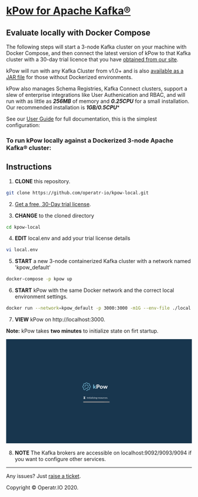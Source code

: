# [kPow for Apache Kafka®](https://kpow.io) 
## Evaluate locally with Docker Compose

The following steps will start a 3-node Kafka cluster on your machine with Docker Compose, and then connect the latest version of kPow to that Kafka cluster with a 30-day trial licence that you have [obtained from our site](https://kpow.io/try/).

kPow will run with any Kafka Cluster from v1.0+ and is also [available as a JAR file](https://kpow.io/releases) for those without Dockerized environments. 

kPow also manages Schema Registries, Kafka Connect clusters, support a slew of enterprise integrations like User Authenication and RBAC, and will run with as little as ***256MB*** of memory and ***0.25CPU*** for a small installation. Our recommended installation is ***1GB/0.5CPU****

See our [User Guide](https://docs.kpow.io) for full documentation, this is the simplest configuration:

### To run kPow locally against a Dockerized 3-node Apache Kafka® cluster:

## Instructions

1. **CLONE** this repository.

```bash
git clone https://github.com/operatr-io/kpow-local.git
```

2. [Get a free, 30-Day trial license](https://kpow.io/try/).

3. **CHANGE** to the cloned directory

```bash
cd kpow-local
```

4. **EDIT** local.env and add your trial license details

```bash
vi local.env
```

5. **START** a new 3-node containerized Kafka cluster with a network named 'kpow_default'

```bash
docker-compose -p kpow up
```

6. **START** kPow with the same Docker network and the correct local environment settings.

```bash
docker run --network=kpow_default -p 3000:3000 -m1G --env-file ./local.env operatr/kpow:latest
```

7. **VIEW** kPow on http://localhost:3000. 

**Note:** kPow takes **two minutes** to initialize state on firt startup.

![kPow Starting](resources/screen-resources.png?raw=true)

8. **NOTE** The Kafka brokers are accessible on localhost:9092/9093/9094 if you want to configure other services.
-----

Any issues? Just [raise a ticket](https://github.com/operatr-io/community/issues).

Copyright © Operatr.IO 2020.
